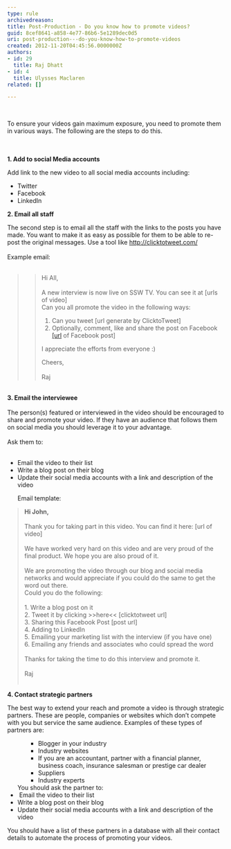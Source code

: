 ```yaml
---
type: rule
archivedreason: 
title: Post-Production - Do you know how to promote videos?
guid: 8cef8641-a858-4e77-86b6-5e1289dec0d5
uri: post-production---do-you-know-how-to-promote-videos
created: 2012-11-20T04:45:56.0000000Z
authors:
- id: 29
  title: Raj Dhatt
- id: 4
  title: Ulysses Maclaren
related: []

---
```



​<div>​To ensure your videos gain maximum exposure, you need to promote them in various ways. The following are the&#160;steps to do this.</div>
<br><excerpt class='endintro'></excerpt><br>
<p>​<strong>1. Add to social Media accounts</strong></p>
<div>Add link to the new video to all social media accounts including&#58;</div>
<ul><li>Twitter</li>
<li>Facebook</li>
<li>LinkedIn</li></ul>
<p><strong>2. Email all staff</strong></p>
<div>The second step is to email all the staff with the links to the posts you have made. You want to make it as easy as possible for them to be able to re-post the original messages. Use a tool like <a href="http&#58;//clicktotweet.com/">http&#58;//clicktotweet.com/</a> </div>
<div>&#160;</div>
<div>Example email&#58;</div>
<div>&#160;</div>
<blockquote dir="ltr" style="margin-right&#58;0px;"><blockquote dir="ltr" style="margin-right&#58;0px;"><div>Hi All,</div>
<div>&#160;</div>
<div>A new interview is now live on SSW TV. You can see it at&#160;[urls of video]&#160; </div>
<div>Can you all promote the video in the following ways&#58;</div>
<ol><li>Can you tweet [url generate by ClicktoTweet]</li>
<li>Optionally, comment, like and share the post on Facebook <a href="https&#58;//www.facebook.com/SSW.page/posts/415610061828310">[url</a> of Facebook post]</li></ol>
<p>I appreciate the efforts from everyone &#58;)</p>
<div>Cheers,</div>
<div>&#160;</div>
<div>Raj</div></blockquote></blockquote>
<div>&#160;</div>
<div><strong>3. Email the interviewee</strong></div>
<div><strong></strong>&#160;</div>
<div>The person(s) featured or interviewed in the video should be encouraged to share and promote your video. If they have an audience that follows them on social media you should leverage it to your advantage.</div>
<div>&#160;</div>
<div>Ask them to&#58;</div>
<div>&#160;</div>
<ul><li>Email the video to their list</li>
<li>Write a blog post on their blog</li>
<li>Update their social media accounts with a link and description of the video</li></ul>
<ul>Email template&#58;</ul>
<blockquote dir="ltr" style="margin-right&#58;0px;"><div><strong>Hi John,</strong></div>
<div><strong></strong>&#160;</div>
<div>Thank you for taking part in this video. You can find it here&#58; [url of video]</div>
<div>&#160;</div>
<div>We have worked very hard on this video and are very proud of the final product. We hope you are also proud of it.</div>
<div>&#160;</div>
<div>We are promoting the video through our blog and social media networks and would appreciate if you could do the same to get the word out there.</div>
<div>Could you do the following&#58;</div>
<div>&#160;</div>
<div>1.&#160;Write a blog post on it<br>2.&#160;Tweet it by clicking &gt;&gt;here&lt;&lt; [clicktotweet url]<br>3.&#160;Sharing this Facebook Post [post url]<br>4.&#160;Adding to LinkedIn<br>5.&#160;Emailing your marketing list with the interview (if you have one)<br>6.&#160;Emailing any friends and associates who could spread the word</div>
<div>&#160;</div>
<div>Thanks for taking the time to do this interview and promote it.</div>
<div>&#160;</div>
<div>Raj</div>
<div>&#160;</div></blockquote>
<div dir="ltr"><strong>4. Contact strategic partners</strong></div>
<p>The best way to extend your reach and promote a video is through strategic partners. These are people, companies or websites which don’t compete with you but service the same audience. Examples of these types of partners are&#58;</p>
<ul><ul><ul><li>Blogger in your industry</li>
<li>Industry websites</li>
<li>If you are an accountant, partner with a financial planner, business coach, insurance salesman or prestige car dealer</li>
<li>Suppliers</li>
<li>Industry experts</li></ul></ul>
<span>You should ask the partner to&#58;</span><span></span><span></span> <li>&#160;Email the video to their list</li>
<li>Write a blog post on their blog</li>
<li>Update their social media accounts with a link and description of the video</li></ul>
<p>You should have a list of these partners in a database with all their contact details to automate the process of promoting your videos.</p>


